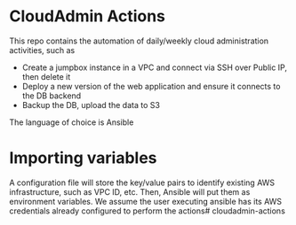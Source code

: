 # CloudAdmin Actions

This repo contains the automation of daily/weekly cloud administration activities, such as 
* Create a jumpbox instance in a VPC and connect via SSH over Public IP, then delete it
* Deploy a new version of the web application and ensure it connects to the DB backend
* Backup the DB, upload the data to S3

The language of choice is Ansible 

# Importing variables

A configuration file will store the key/value pairs to identify existing AWS infrastructure, such as VPC ID, etc.
Then, Ansible will put them as environment variables.
We assume the user executing ansible has its AWS credentials already configured to perform the actions# cloudadmin-actions
